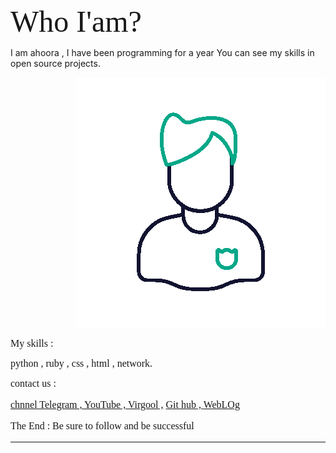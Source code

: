 <font align="left" face="tahoma" size=7> 
Who I'am?  
</font> 

I am ahoora , I have been programming for a year 
You can see my skills in open source projects. 
<p>
<p align="right">
<img src="./268-avatar-man-outline.gif">
</p> 
<p> 

<font face="tahoma" size="3"> 
My skills : 
<font>
<p>
python , ruby , css , html , network.  
</p>
<font face="tahoma"> 
contact us : 
</font>
<p> 
<a href="https://t.me/+9U1W6UaxbaU1N2Nh"> chnnel Telegram , </a>  
<a href="http://www.youtube.com/channel/UC7bC5Py8F7LAZBrGKz7gfww"> YouTube , </a> 
<a href="http://virgool.io/@ahura">Virgool ,</a> 
<a href="http://github.com/AhSiber">Git hub , </a> 
<a href="http://newsprogarmming.blogspot.com">WebLOg </a> 
</p>
The End : Be sure to follow and be successful

<hr> 
